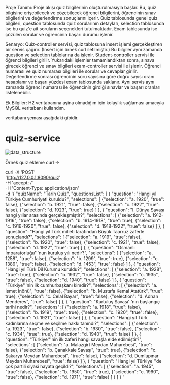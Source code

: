 Proje Tanımı:
Proje akışı quiz bilgilerinin oluşturulmasıyla başlar. Bu, quiz bilgisine erişebilecek ve çözebilecek öğrenci bilgilerini, öğrencinin sınav bilgilerini ve değerlendirme sonuçlarını içerir.
Quiz tablosunda genel quiz bilgileri, question tablosunda quiz sorularının detayları, selection tablosunda ise bu quiz'e ait soruların seçenekleri tutulmaktadır. Exam tablosunda ise çözülen sorular ve öğrencinin başarı durumu işlenir.

Senaryo:
Quiz-controller servisi, quiz tablosuna insert işlemi gerçekleştiren bir servis çağırır. (Insert için örnek curl iletilmiştir.) Bu bilgiler aynı zamanda question ve selection tablolarına da işlenir.
Student-controller servisi ile öğrenci bilgileri girilir.
Yukarıdaki işlemler tamamlandıktan sonra, sınava girecek öğrenci ve sınav bilgileri exam-controller servisi ile işlenir. Öğrenci numarası ve quiz numarası bilgileri ile sorular ve cevaplar girilir. Değerlendirme sonrası öğrencinin soru sayısına göre doğru sayısı oranı hesaplanır ve başarı yüzdesi exam tablosunda saklanır. Aynı servis aynı zamanda öğrenci numarası ile öğrencinin girdiği sınavlar ve başarı oranları listelenebilir.

Ek Bilgiler:
H2 veritabanına aşina olmadığım için kolaylık sağlaması amacıyla MySQL veritabanı kullandım.

veritabanı şeması aşağıdaki gibidir.
# quiz-service
![data_structure](https://github.com/MedineTatli/quiz-service/assets/39694313/3cddee96-204c-48d8-93ff-5e9416615089)


Örnek quiz ekleme curl -> 

curl -X 'POST' \
  'http://127.0.0.1:8090/quiz' \
  -H 'accept: */*' \
  -H 'Content-Type: application/json' \
  -d '{
  "quizName": "Tarih Quiz",
  "questionsList": [
    {
      "question": "Hangi yıl Türkiye Cumhuriyeti kuruldu?",
      "selections": [
        {"selection": "a. 1920", "true": false},
        {"selection": "b. 1921", "true": false},
        {"selection": "c. 1922", "true": false},
        {"selection": "d. 1923", "true": true}
      ]
    },
    {
      "question": "I. Dünya Savaşı hangi yıllar arasında gerçekleşmiştir?",
      "selections": [
        {"selection": "a. 1912-1916", "true": false},
        {"selection": "b. 1914-1918", "true": true},
        {"selection": "c. 1916-1920", "true": false},
        {"selection": "d. 1918-1922", "true": false}
      ]
    },
    {
      "question": "Hangi yıl Türk milleti tarafından Büyük Taarruz zaferle sonuçlandı?",
      "selections": [
        {"selection": "a. 1919", "true": false},
        {"selection": "b. 1920", "true": false},
        {"selection": "c. 1921", "true": false},
        {"selection": "d. 1922", "true": true}
      ]
    },
    {
      "question": "Osmanlı İmparatorluğu'\''nun kuruluş yılı nedir?",
      "selections": [
        {"selection": "a. 1258", "true": false},
        {"selection": "b. 1299", "true": true},
        {"selection": "c. 1389", "true": false},
        {"selection": "d. 1453", "true": false}
      ]
    },
    {
      "question": "Hangi yıl Türk Dil Kurumu kuruldu?",
      "selections": [
        {"selection": "a. 1928", "true": true},
        {"selection": "b. 1932", "true": false},
        {"selection": "c. 1935", "true": false},
        {"selection": "d. 1940", "true": false}
      ]
    },
    {
      "question": "Türkiye'\''nin ilk cumhurbaşkanı kimdir?",
      "selections": [
        {"selection": "a. İsmet İnönü", "true": false},
        {"selection": "b. Mustafa Kemal Atatürk", "true": true},
        {"selection": "c. Celal Bayar", "true": false},
        {"selection": "d. Adnan Menderes", "true": false}
      ]
    },
    {
      "question": "Kurtuluş Savaşı'\''nın başlangıç tarihi nedir?",
      "selections": [
        {"selection": "a. 1918", "true": false},
        {"selection": "b. 1919", "true": true},
        {"selection": "c. 1920", "true": false},
        {"selection": "d. 1921", "true": false}
      ]
    },
    {
      "question": "Hangi yıl Türk kadınlarına seçme ve seçilme hakkı tanındı?",
      "selections": [
        {"selection": "a. 1923", "true": false},
        {"selection": "b. 1930", "true": false},
        {"selection": "c. 1934", "true": true},
        {"selection": "d. 1940", "true": false}
      ]
    },
    {
      "question": "Türkiye'\''nin ilk zaferi hangi savaşla elde edilmiştir?",
      "selections": [
        {"selection": "a. Malazgirt Meydan Muharebesi", "true": false},
        {"selection": "b. Çanakkale Savaşı", "true": true},
        {"selection": "c. Sakarya Meydan Muharebesi", "true": false},
        {"selection": "d. Dumlupınar Meydan Muharebesi", "true": false}
      ]
    },
    {
      "question": "Hangi yıl Türkiye'\''de çok partili siyasi hayata geçildi?",
      "selections": [
        {"selection": "a. 1945", "true": false},
        {"selection": "b. 1950", "true": true},
        {"selection": "c. 1960", "true": false},
        {"selection": "d. 1971", "true": false}
      ]
    }
  ]
}
'
